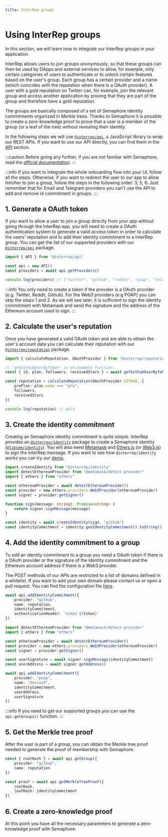 ```yaml
---
title: InterRep groups
---
```


# Using InterRep groups

In this section, we will learn how to integrate our InterRep groups in your application.

InterRep allows users to join groups anonymously, so that these groups can then be used by DApps and external services to allow, for example, only certain categories of users to authenticate or to unlock certain features based on the user's group. Each group has a certain provider and a name (which coincides with the reputation when there is a OAuth provider). A user with a gold reputation on Twitter can, for example, join the relevant group and access another application by proving that they are part of the group and therefore have a gold reputation.

The groups are basically composed of a set of Semaphore identity commitments organized in Merkle trees. Thanks to Semaphore it is possible to create a zero-knowledge proof to prove that a user is a member of the group (or a leaf of the tree) without revealing their identity.

In the following steps we will use [`@interrep/api`](https://github.com/InterRep/interrep.js/tree/main/packages/api), a JavaScript library to wrap our REST APIs. If you want to use our API directly, you can find them in the [API](/api) section.

:::caution
Before going any further, if you are not familiar with Semaphore, read the [official documentation](https://semaphore.appliedzkp.org).
:::

:::info
If you want to integrate the whole onboarding flow into your UI, follow all the steps. Otherwise, if you want to redirect the user to our app to allow him/her to join a group, follow the steps in the following order: 3, 5, 6. Just remember that for Email and Telegram providers you can't use the API to add and remove id commitment in groups.
:::

## 1. Generate a OAuth token

If you want to allow a user to join a group directly from your app without going through the InterRep app, you will need to create a OAuth authentication system to generate a valid access token in order to calculate the users' reputation and to add their identity commitment to a InterRep group. You can get the list of our supported providers with our [`@interrep/api`](https://github.com/InterRep/interrep.js/tree/main/packages/api) package.

```typescript
import { API } from "@interrep/api"

const api = new API()
const providers = await api.getProviders()

console.log(providers) // ["twitter", "github", "reddit", "poap", "telegram", "email"]
```

:::info
You only need to create a token if the provider is a OAuth provider (e.g. Twitter, Reddit, Github). For the Web3 providers (e.g POAP) you can skip the steps 1 and 2. As we will see later, it is sufficient to sign the identity commitment with Metamask and send the signature and the address of the Ethereum account used to sign.
:::

## 2. Calculate the user's reputation

Once you have generated a valid OAuth token and are able to obtain the user's account data you can calculate their reputation with our [`@interrep/reputation`](https://github.com/InterRep/interrep.js/tree/main/packages/reputation) package.

```typescript
import { calculateReputation, OAuthProvider } from "@interrep/reputation"

// 'getGithubUserByToken' is an example function.
const { id, plan, followers, receivedStars } = await getGithubUserByToken(token)

const reputation = calculateReputation(OAuthProvider.GITHUB, {
    proPlan: plan.name === "pro",
    followers,
    receivedStars
})

console.log(reputation) // gold
```

## 3. Create the identity commitment

Creating an Semaphore identity commitment is quite simple. InterRep provides an [`@interrep/identity`](https://github.com/InterRep/interrep.js/tree/main/packages/identity) package to create a Semaphore identity ([`@libsem/identity`](https://github.com/appliedzkp/libsemaphore/tree/master/packages/identity)). You will also need [Metamask](https://metamask.io/) and [Ethers.js](https://github.com/ethers-io/ethers.js/) (or [Web3.js](https://github.com/ChainSafe/web3.js)) to sign the InterRep message. If you want to see how `@interrep/identity` works you can try our [demo](https://js.interrep.link/identity/).

```typescript
import createIdentity from "@interrep/identity"
import detectEthereumProvider from "@metamask/detect-provider"
import { ethers } from "ethers"

const ethereumProvider = await detectEthereumProvider()
const provider = new ethers.providers.Web3Provider(ethereumProvider)
const signer = provider.getSigner()

function sign(message: string): Promise<string> {
    return signer.signMessage(message)
}

const identity = await createIdentity(sign, "github")
const identityCommitment = identity.genIdentityCommitment().toString()
```

## 4. Add the identity commitment to a group

To add an identity commitment to a group you need a OAuth token if there is a OAuth provider or the signature of the identity commitment and the Ethereum account address if there is a Web3 provider.

The POST methods of our APIs are restricted to a list of domains defined in a whitelist. If you want to add your own domain please contact us or open a pull request. You can find the configuration file [here](https://github.com/InterRep/reputation-service/blob/main/src/config.ts).

```typescript title="Adding identity commitments to groups with reputation providers (e.g Github)."
await api.addIdentityCommitment({
    provider: "github",
    name: reputation,
    identityCommitment,
    authenticationHeader: `token ${token}`
})
```

```typescript title="Adding identity commitments to groups with Web3 providers (e.g POAP)."
import detectEthereumProvider from "@metamask/detect-provider"
import { ethers } from "ethers"

const ethereumProvider = await detectEthereumProvider()
const provider = new ethers.providers.Web3Provider(ethereumProvider)
const signer = provider.getSigner()

const userSignature = await signer.signMessage(identityCommitment)
const userAddress = await signer.getAddress()

await api.addIdentityCommitment({
    provider: "poap",
    name: "devcon4",
    identityCommitment,
    userAddress,
    userSignature
})
```

:::info
If you need to get our supported groups you can use the `api.getGroups()` function.
:::

## 5. Get the Merkle tree proof

After the user is part of a group, you can obtain the Merkle tree proof needed to generate the proof of membership with Semaphore.

```typescript
const { rootHash } = await api.getGroup({
    provider: "github",
    name: reputation
})

const proof = await api.getMerkleTreeProof({
    rootHash,
    leafHash: identityCommitment
})
```

## 6. Create a zero-knowledge proof

At this point you have all the necessary parameters to generate a zero-knowledge proof with Semaphore.
